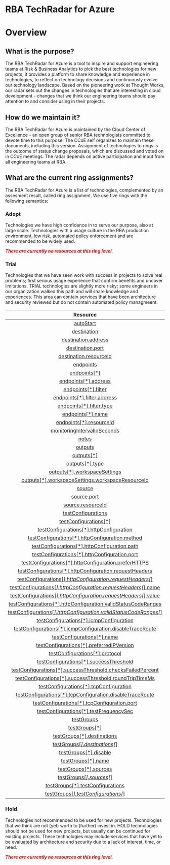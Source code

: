 
RBA TechRadar for Azure
=======================

# Overview

## What is the purpose?


The RBA TechRadar for Azure is a tool to inspire and support engineering teams at Risk & Business Analytics to pick the best technologies for new projects; it provides a platform to share knowledge and experience in technologies, to reflect on technology decisions and continuously evolve our technology landscape.  Based on the pioneering work at Thought Works, our radar sets out the changes in technologies that are interesting in cloud development - changes that we think our engineering teams should pay attention to and consider using in their projects.
## How do we maintain it?


The RBA TechRadar for Azure is maintained by the Cloud Center of Excellence - an open group of senior RBA technologists committed to devote time to this purpose.  The CCoE self organizes to maintain these documents, including this version.  Assignment of technologies to rings is the outcome of status change proposals, which are discussed and voted on in CCoE meetings.  The radar depends on active participation and input from all engineering teams at RBA.
## What are the current ring assignments?


The RBA TechRadar for Azure is a list of technologies, complemented by an assesment result, called ring assignment.  We use five rings with the following semantics:
### Adopt


Technologies we have high confidence in to serve our purpose, also at large scale.  Technologies with a usage culture in the RBA production environment, low risk, automated policy enforcement and are recommended to be widely used.  
  
***<font color="red"> There are currently no resources at this ring level. </font>***
### Trial


Technologies that we have seen work with success in projects to solve real problems;  first serious usage experience that confirm benefits and uncover limitations.  TRIAL technologies are slightly more risky; some engineers in our organization walked this path and will share knowledge and experiences.  This area can contain services that have been architecture and security reviewed but do not contain automated policy managmeent.  

|Resource|Description|Path|Status|
| :---: | :---: | :---: | :---: |
|[autoStart](https://github.com/openrba/python-azure-techradar/Microsoft.Network/networkWatchers/connectionMonitors/autoStart/README.md)|UNKNOWN|Microsoft.Network/networkWatchers/connectionMonitors/autoStart|TRIAL|
|[destination](https://github.com/openrba/python-azure-techradar/Microsoft.Network/networkWatchers/connectionMonitors/destination/README.md)|UNKNOWN|Microsoft.Network/networkWatchers/connectionMonitors/destination|TRIAL|
|[destination.address](https://github.com/openrba/python-azure-techradar/Microsoft.Network/networkWatchers/connectionMonitors/destination.address/README.md)|UNKNOWN|Microsoft.Network/networkWatchers/connectionMonitors/destination.address|TRIAL|
|[destination.port](https://github.com/openrba/python-azure-techradar/Microsoft.Network/networkWatchers/connectionMonitors/destination.port/README.md)|UNKNOWN|Microsoft.Network/networkWatchers/connectionMonitors/destination.port|TRIAL|
|[destination.resourceId](https://github.com/openrba/python-azure-techradar/Microsoft.Network/networkWatchers/connectionMonitors/destination.resourceId/README.md)|UNKNOWN|Microsoft.Network/networkWatchers/connectionMonitors/destination.resourceId|TRIAL|
|[endpoints](https://github.com/openrba/python-azure-techradar/Microsoft.Network/networkWatchers/connectionMonitors/endpoints/README.md)|UNKNOWN|Microsoft.Network/networkWatchers/connectionMonitors/endpoints|TRIAL|
|[endpoints[*]](https://github.com/openrba/python-azure-techradar/Microsoft.Network/networkWatchers/connectionMonitors/endpoints[*]/README.md)|UNKNOWN|Microsoft.Network/networkWatchers/connectionMonitors/endpoints[*]|TRIAL|
|[endpoints[*].address](https://github.com/openrba/python-azure-techradar/Microsoft.Network/networkWatchers/connectionMonitors/endpoints[*].address/README.md)|UNKNOWN|Microsoft.Network/networkWatchers/connectionMonitors/endpoints[*].address|TRIAL|
|[endpoints[*].filter](https://github.com/openrba/python-azure-techradar/Microsoft.Network/networkWatchers/connectionMonitors/endpoints[*].filter/README.md)|UNKNOWN|Microsoft.Network/networkWatchers/connectionMonitors/endpoints[*].filter|TRIAL|
|[endpoints[*].filter.address](https://github.com/openrba/python-azure-techradar/Microsoft.Network/networkWatchers/connectionMonitors/endpoints[*].filter.address/README.md)|UNKNOWN|Microsoft.Network/networkWatchers/connectionMonitors/endpoints[*].filter.address|TRIAL|
|[endpoints[*].filter.type](https://github.com/openrba/python-azure-techradar/Microsoft.Network/networkWatchers/connectionMonitors/endpoints[*].filter.type/README.md)|UNKNOWN|Microsoft.Network/networkWatchers/connectionMonitors/endpoints[*].filter.type|TRIAL|
|[endpoints[*].name](https://github.com/openrba/python-azure-techradar/Microsoft.Network/networkWatchers/connectionMonitors/endpoints[*].name/README.md)|UNKNOWN|Microsoft.Network/networkWatchers/connectionMonitors/endpoints[*].name|TRIAL|
|[endpoints[*].resourceId](https://github.com/openrba/python-azure-techradar/Microsoft.Network/networkWatchers/connectionMonitors/endpoints[*].resourceId/README.md)|UNKNOWN|Microsoft.Network/networkWatchers/connectionMonitors/endpoints[*].resourceId|TRIAL|
|[monitoringIntervalInSeconds](https://github.com/openrba/python-azure-techradar/Microsoft.Network/networkWatchers/connectionMonitors/monitoringIntervalInSeconds/README.md)|UNKNOWN|Microsoft.Network/networkWatchers/connectionMonitors/monitoringIntervalInSeconds|TRIAL|
|[notes](https://github.com/openrba/python-azure-techradar/Microsoft.Network/networkWatchers/connectionMonitors/notes/README.md)|UNKNOWN|Microsoft.Network/networkWatchers/connectionMonitors/notes|TRIAL|
|[outputs](https://github.com/openrba/python-azure-techradar/Microsoft.Network/networkWatchers/connectionMonitors/outputs/README.md)|UNKNOWN|Microsoft.Network/networkWatchers/connectionMonitors/outputs|TRIAL|
|[outputs[*]](https://github.com/openrba/python-azure-techradar/Microsoft.Network/networkWatchers/connectionMonitors/outputs[*]/README.md)|UNKNOWN|Microsoft.Network/networkWatchers/connectionMonitors/outputs[*]|TRIAL|
|[outputs[*].type](https://github.com/openrba/python-azure-techradar/Microsoft.Network/networkWatchers/connectionMonitors/outputs[*].type/README.md)|UNKNOWN|Microsoft.Network/networkWatchers/connectionMonitors/outputs[*].type|TRIAL|
|[outputs[*].workspaceSettings](https://github.com/openrba/python-azure-techradar/Microsoft.Network/networkWatchers/connectionMonitors/outputs[*].workspaceSettings/README.md)|UNKNOWN|Microsoft.Network/networkWatchers/connectionMonitors/outputs[*].workspaceSettings|TRIAL|
|[outputs[*].workspaceSettings.workspaceResourceId](https://github.com/openrba/python-azure-techradar/Microsoft.Network/networkWatchers/connectionMonitors/outputs[*].workspaceSettings.workspaceResourceId/README.md)|UNKNOWN|Microsoft.Network/networkWatchers/connectionMonitors/outputs[*].workspaceSettings.workspaceResourceId|TRIAL|
|[source](https://github.com/openrba/python-azure-techradar/Microsoft.Network/networkWatchers/connectionMonitors/source/README.md)|UNKNOWN|Microsoft.Network/networkWatchers/connectionMonitors/source|TRIAL|
|[source.port](https://github.com/openrba/python-azure-techradar/Microsoft.Network/networkWatchers/connectionMonitors/source.port/README.md)|UNKNOWN|Microsoft.Network/networkWatchers/connectionMonitors/source.port|TRIAL|
|[source.resourceId](https://github.com/openrba/python-azure-techradar/Microsoft.Network/networkWatchers/connectionMonitors/source.resourceId/README.md)|UNKNOWN|Microsoft.Network/networkWatchers/connectionMonitors/source.resourceId|TRIAL|
|[testConfigurations](https://github.com/openrba/python-azure-techradar/Microsoft.Network/networkWatchers/connectionMonitors/testConfigurations/README.md)|UNKNOWN|Microsoft.Network/networkWatchers/connectionMonitors/testConfigurations|TRIAL|
|[testConfigurations[*]](https://github.com/openrba/python-azure-techradar/Microsoft.Network/networkWatchers/connectionMonitors/testConfigurations[*]/README.md)|UNKNOWN|Microsoft.Network/networkWatchers/connectionMonitors/testConfigurations[*]|TRIAL|
|[testConfigurations[*].httpConfiguration](https://github.com/openrba/python-azure-techradar/Microsoft.Network/networkWatchers/connectionMonitors/testConfigurations[*].httpConfiguration/README.md)|UNKNOWN|Microsoft.Network/networkWatchers/connectionMonitors/testConfigurations[*].httpConfiguration|TRIAL|
|[testConfigurations[*].httpConfiguration.method](https://github.com/openrba/python-azure-techradar/Microsoft.Network/networkWatchers/connectionMonitors/testConfigurations[*].httpConfiguration.method/README.md)|UNKNOWN|Microsoft.Network/networkWatchers/connectionMonitors/testConfigurations[*].httpConfiguration.method|TRIAL|
|[testConfigurations[*].httpConfiguration.path](https://github.com/openrba/python-azure-techradar/Microsoft.Network/networkWatchers/connectionMonitors/testConfigurations[*].httpConfiguration.path/README.md)|UNKNOWN|Microsoft.Network/networkWatchers/connectionMonitors/testConfigurations[*].httpConfiguration.path|TRIAL|
|[testConfigurations[*].httpConfiguration.port](https://github.com/openrba/python-azure-techradar/Microsoft.Network/networkWatchers/connectionMonitors/testConfigurations[*].httpConfiguration.port/README.md)|UNKNOWN|Microsoft.Network/networkWatchers/connectionMonitors/testConfigurations[*].httpConfiguration.port|TRIAL|
|[testConfigurations[*].httpConfiguration.preferHTTPS](https://github.com/openrba/python-azure-techradar/Microsoft.Network/networkWatchers/connectionMonitors/testConfigurations[*].httpConfiguration.preferHTTPS/README.md)|UNKNOWN|Microsoft.Network/networkWatchers/connectionMonitors/testConfigurations[*].httpConfiguration.preferHTTPS|TRIAL|
|[testConfigurations[*].httpConfiguration.requestHeaders](https://github.com/openrba/python-azure-techradar/Microsoft.Network/networkWatchers/connectionMonitors/testConfigurations[*].httpConfiguration.requestHeaders/README.md)|UNKNOWN|Microsoft.Network/networkWatchers/connectionMonitors/testConfigurations[*].httpConfiguration.requestHeaders|TRIAL|
|[testConfigurations[*].httpConfiguration.requestHeaders[*]](https://github.com/openrba/python-azure-techradar/Microsoft.Network/networkWatchers/connectionMonitors/testConfigurations[*].httpConfiguration.requestHeaders[*]/README.md)|UNKNOWN|Microsoft.Network/networkWatchers/connectionMonitors/testConfigurations[*].httpConfiguration.requestHeaders[*]|TRIAL|
|[testConfigurations[*].httpConfiguration.requestHeaders[*].name](https://github.com/openrba/python-azure-techradar/Microsoft.Network/networkWatchers/connectionMonitors/testConfigurations[*].httpConfiguration.requestHeaders[*].name/README.md)|UNKNOWN|Microsoft.Network/networkWatchers/connectionMonitors/testConfigurations[*].httpConfiguration.requestHeaders[*].name|TRIAL|
|[testConfigurations[*].httpConfiguration.requestHeaders[*].value](https://github.com/openrba/python-azure-techradar/Microsoft.Network/networkWatchers/connectionMonitors/testConfigurations[*].httpConfiguration.requestHeaders[*].value/README.md)|UNKNOWN|Microsoft.Network/networkWatchers/connectionMonitors/testConfigurations[*].httpConfiguration.requestHeaders[*].value|TRIAL|
|[testConfigurations[*].httpConfiguration.validStatusCodeRanges](https://github.com/openrba/python-azure-techradar/Microsoft.Network/networkWatchers/connectionMonitors/testConfigurations[*].httpConfiguration.validStatusCodeRanges/README.md)|UNKNOWN|Microsoft.Network/networkWatchers/connectionMonitors/testConfigurations[*].httpConfiguration.validStatusCodeRanges|TRIAL|
|[testConfigurations[*].httpConfiguration.validStatusCodeRanges[*]](https://github.com/openrba/python-azure-techradar/Microsoft.Network/networkWatchers/connectionMonitors/testConfigurations[*].httpConfiguration.validStatusCodeRanges[*]/README.md)|UNKNOWN|Microsoft.Network/networkWatchers/connectionMonitors/testConfigurations[*].httpConfiguration.validStatusCodeRanges[*]|TRIAL|
|[testConfigurations[*].icmpConfiguration](https://github.com/openrba/python-azure-techradar/Microsoft.Network/networkWatchers/connectionMonitors/testConfigurations[*].icmpConfiguration/README.md)|UNKNOWN|Microsoft.Network/networkWatchers/connectionMonitors/testConfigurations[*].icmpConfiguration|TRIAL|
|[testConfigurations[*].icmpConfiguration.disableTraceRoute](https://github.com/openrba/python-azure-techradar/Microsoft.Network/networkWatchers/connectionMonitors/testConfigurations[*].icmpConfiguration.disableTraceRoute/README.md)|UNKNOWN|Microsoft.Network/networkWatchers/connectionMonitors/testConfigurations[*].icmpConfiguration.disableTraceRoute|TRIAL|
|[testConfigurations[*].name](https://github.com/openrba/python-azure-techradar/Microsoft.Network/networkWatchers/connectionMonitors/testConfigurations[*].name/README.md)|UNKNOWN|Microsoft.Network/networkWatchers/connectionMonitors/testConfigurations[*].name|TRIAL|
|[testConfigurations[*].preferredIPVersion](https://github.com/openrba/python-azure-techradar/Microsoft.Network/networkWatchers/connectionMonitors/testConfigurations[*].preferredIPVersion/README.md)|UNKNOWN|Microsoft.Network/networkWatchers/connectionMonitors/testConfigurations[*].preferredIPVersion|TRIAL|
|[testConfigurations[*].protocol](https://github.com/openrba/python-azure-techradar/Microsoft.Network/networkWatchers/connectionMonitors/testConfigurations[*].protocol/README.md)|UNKNOWN|Microsoft.Network/networkWatchers/connectionMonitors/testConfigurations[*].protocol|TRIAL|
|[testConfigurations[*].successThreshold](https://github.com/openrba/python-azure-techradar/Microsoft.Network/networkWatchers/connectionMonitors/testConfigurations[*].successThreshold/README.md)|UNKNOWN|Microsoft.Network/networkWatchers/connectionMonitors/testConfigurations[*].successThreshold|TRIAL|
|[testConfigurations[*].successThreshold.checksFailedPercent](https://github.com/openrba/python-azure-techradar/Microsoft.Network/networkWatchers/connectionMonitors/testConfigurations[*].successThreshold.checksFailedPercent/README.md)|UNKNOWN|Microsoft.Network/networkWatchers/connectionMonitors/testConfigurations[*].successThreshold.checksFailedPercent|TRIAL|
|[testConfigurations[*].successThreshold.roundTripTimeMs](https://github.com/openrba/python-azure-techradar/Microsoft.Network/networkWatchers/connectionMonitors/testConfigurations[*].successThreshold.roundTripTimeMs/README.md)|UNKNOWN|Microsoft.Network/networkWatchers/connectionMonitors/testConfigurations[*].successThreshold.roundTripTimeMs|TRIAL|
|[testConfigurations[*].tcpConfiguration](https://github.com/openrba/python-azure-techradar/Microsoft.Network/networkWatchers/connectionMonitors/testConfigurations[*].tcpConfiguration/README.md)|UNKNOWN|Microsoft.Network/networkWatchers/connectionMonitors/testConfigurations[*].tcpConfiguration|TRIAL|
|[testConfigurations[*].tcpConfiguration.disableTraceRoute](https://github.com/openrba/python-azure-techradar/Microsoft.Network/networkWatchers/connectionMonitors/testConfigurations[*].tcpConfiguration.disableTraceRoute/README.md)|UNKNOWN|Microsoft.Network/networkWatchers/connectionMonitors/testConfigurations[*].tcpConfiguration.disableTraceRoute|TRIAL|
|[testConfigurations[*].tcpConfiguration.port](https://github.com/openrba/python-azure-techradar/Microsoft.Network/networkWatchers/connectionMonitors/testConfigurations[*].tcpConfiguration.port/README.md)|UNKNOWN|Microsoft.Network/networkWatchers/connectionMonitors/testConfigurations[*].tcpConfiguration.port|TRIAL|
|[testConfigurations[*].testFrequencySec](https://github.com/openrba/python-azure-techradar/Microsoft.Network/networkWatchers/connectionMonitors/testConfigurations[*].testFrequencySec/README.md)|UNKNOWN|Microsoft.Network/networkWatchers/connectionMonitors/testConfigurations[*].testFrequencySec|TRIAL|
|[testGroups](https://github.com/openrba/python-azure-techradar/Microsoft.Network/networkWatchers/connectionMonitors/testGroups/README.md)|UNKNOWN|Microsoft.Network/networkWatchers/connectionMonitors/testGroups|TRIAL|
|[testGroups[*]](https://github.com/openrba/python-azure-techradar/Microsoft.Network/networkWatchers/connectionMonitors/testGroups[*]/README.md)|UNKNOWN|Microsoft.Network/networkWatchers/connectionMonitors/testGroups[*]|TRIAL|
|[testGroups[*].destinations](https://github.com/openrba/python-azure-techradar/Microsoft.Network/networkWatchers/connectionMonitors/testGroups[*].destinations/README.md)|UNKNOWN|Microsoft.Network/networkWatchers/connectionMonitors/testGroups[*].destinations|TRIAL|
|[testGroups[*].destinations[*]](https://github.com/openrba/python-azure-techradar/Microsoft.Network/networkWatchers/connectionMonitors/testGroups[*].destinations[*]/README.md)|UNKNOWN|Microsoft.Network/networkWatchers/connectionMonitors/testGroups[*].destinations[*]|TRIAL|
|[testGroups[*].disable](https://github.com/openrba/python-azure-techradar/Microsoft.Network/networkWatchers/connectionMonitors/testGroups[*].disable/README.md)|UNKNOWN|Microsoft.Network/networkWatchers/connectionMonitors/testGroups[*].disable|TRIAL|
|[testGroups[*].name](https://github.com/openrba/python-azure-techradar/Microsoft.Network/networkWatchers/connectionMonitors/testGroups[*].name/README.md)|UNKNOWN|Microsoft.Network/networkWatchers/connectionMonitors/testGroups[*].name|TRIAL|
|[testGroups[*].sources](https://github.com/openrba/python-azure-techradar/Microsoft.Network/networkWatchers/connectionMonitors/testGroups[*].sources/README.md)|UNKNOWN|Microsoft.Network/networkWatchers/connectionMonitors/testGroups[*].sources|TRIAL|
|[testGroups[*].sources[*]](https://github.com/openrba/python-azure-techradar/Microsoft.Network/networkWatchers/connectionMonitors/testGroups[*].sources[*]/README.md)|UNKNOWN|Microsoft.Network/networkWatchers/connectionMonitors/testGroups[*].sources[*]|TRIAL|
|[testGroups[*].testConfigurations](https://github.com/openrba/python-azure-techradar/Microsoft.Network/networkWatchers/connectionMonitors/testGroups[*].testConfigurations/README.md)|UNKNOWN|Microsoft.Network/networkWatchers/connectionMonitors/testGroups[*].testConfigurations|TRIAL|
|[testGroups[*].testConfigurations[*]](https://github.com/openrba/python-azure-techradar/Microsoft.Network/networkWatchers/connectionMonitors/testGroups[*].testConfigurations[*]/README.md)|UNKNOWN|Microsoft.Network/networkWatchers/connectionMonitors/testGroups[*].testConfigurations[*]|TRIAL|

### Hold


Technologies not recommended to be used for new projects. Technologies that we think are not (yet) worth to (further) invest in.  HOLD technologies should not be used for new projects, but usually can be continued for existing projects.  These technologies may include services that have yet to be evaluated by architecture and security due to a lack of interest, time, or need.  
  
***<font color="red"> There are currently no resources at this ring level. </font>***